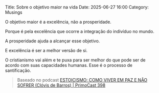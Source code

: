 Title: Sobre o objetivo maior na vida
Date: 2025-06-27 16:00
Category: Musings

O objetivo maior é a excelência, não a prosperidade.

Porque é pela excelência que ocorre a integração do indivíduo no mundo.

A prosperidade ajuda a alcançar esse objetivo.

E excelência é ser a melhor versão de si.

O cristianismo vai além e te puxa para ser melhor do que pode ser de acordo com suas capacidades humanas.
Esse é o processo de santificação.

> Baseado no podcast [ESTOICISMO: COMO VIVER EM PAZ E NÃO SOFRER (Clóvis de Barros) | PrimoCast 398](https://www.youtube.com/live/bVfVS9BQ1qQ?si=__cap8X8vOqWgkwH)